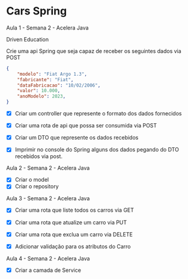 # Cars Spring
Aula 1 - Semana 2 - Acelera Java

Driven Education

Crie uma api Spring que seja capaz de receber os seguintes dados via POST

```json
{
	"modelo": "Fiat Argo 1.3",
	"fabricante": "Fiat",
	"dataFabricacao": "10/02/2006",
	"valor": 10.000,
	"anoModelo": 2023,
}
```

- [x]  Criar um controller que represente o formato dos dados fornecidos
- [x]  Criar uma rota de api que possa ser consumida via POST
- [x]  Criar um DTO que represente os dados recebidos
- [x]  Imprimir no console do Spring alguns dos dados pegando do DTO recebidos via post.


Aula 2 - Semana 2 - Acelera Java

- [x]  Criar o model
- [x]  Criar o repository

Aula 3 - Semana 2 - Acelera Java

- [x]  Criar uma rota que liste todos os carros via GET
- [x]  Criar uma rota que atualize um carro via PUT
- [x]  Criar uma rota que exclua um carro via DELETE
- [x]  Adicionar validação para os atributos do Carro


Aula 4 - Semana 2 - Acelera Java

- [x]  Criar a camada de Service
